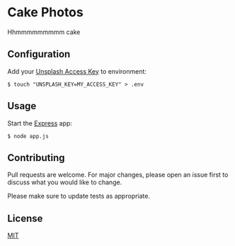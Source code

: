 # Cake Photos

Hhmmmmmmmmm cake

## Configuration

Add your [Unsplash Access Key] to environment:

```
$ touch "UNSPLASH_KEY=MY_ACCESS_KEY" > .env
```

## Usage

Start the [Express] app:

```
$ node app.js
```

## Contributing

Pull requests are welcome. For major changes, please open an issue first
to discuss what you would like to change.

Please make sure to update tests as appropriate.

## License

[MIT](https://choosealicense.com/licenses/mit/)

[Unsplash Access Key]: https://unsplash.com/developers
[Express]: https://expressjs.com
